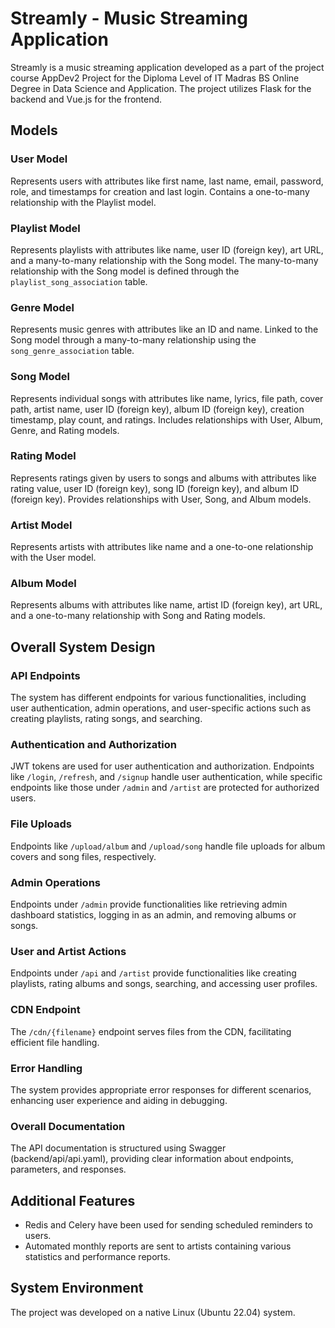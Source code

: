 # Streamly - Music Streaming Application

Streamly is a music streaming application developed as a part of the project course AppDev2 Project for the Diploma Level of IT Madras BS Online Degree in Data Science and Application. The project utilizes Flask for the backend and Vue.js for the frontend.

## Models

### User Model
Represents users with attributes like first name, last name, email, password, role, and timestamps for creation and last login. Contains a one-to-many relationship with the Playlist model.

### Playlist Model
Represents playlists with attributes like name, user ID (foreign key), art URL, and a many-to-many relationship with the Song model. The many-to-many relationship with the Song model is defined through the `playlist_song_association` table.

### Genre Model
Represents music genres with attributes like an ID and name. Linked to the Song model through a many-to-many relationship using the `song_genre_association` table.

### Song Model
Represents individual songs with attributes like name, lyrics, file path, cover path, artist name, user ID (foreign key), album ID (foreign key), creation timestamp, play count, and ratings. Includes relationships with User, Album, Genre, and Rating models.

### Rating Model
Represents ratings given by users to songs and albums with attributes like rating value, user ID (foreign key), song ID (foreign key), and album ID (foreign key). Provides relationships with User, Song, and Album models.

### Artist Model
Represents artists with attributes like name and a one-to-one relationship with the User model.

### Album Model
Represents albums with attributes like name, artist ID (foreign key), art URL, and a one-to-many relationship with Song and Rating models.

## Overall System Design

### API Endpoints
The system has different endpoints for various functionalities, including user authentication, admin operations, and user-specific actions such as creating playlists, rating songs, and searching.

### Authentication and Authorization
JWT tokens are used for user authentication and authorization. Endpoints like `/login`, `/refresh`, and `/signup` handle user authentication, while specific endpoints like those under `/admin` and `/artist` are protected for authorized users.

### File Uploads
Endpoints like `/upload/album` and `/upload/song` handle file uploads for album covers and song files, respectively.

### Admin Operations
Endpoints under `/admin` provide functionalities like retrieving admin dashboard statistics, logging in as an admin, and removing albums or songs.

### User and Artist Actions
Endpoints under `/api` and `/artist` provide functionalities like creating playlists, rating albums and songs, searching, and accessing user profiles.

### CDN Endpoint
The `/cdn/{filename}` endpoint serves files from the CDN, facilitating efficient file handling.

### Error Handling
The system provides appropriate error responses for different scenarios, enhancing user experience and aiding in debugging.

### Overall Documentation
The API documentation is structured using Swagger (backend/api/api.yaml), providing clear information about endpoints, parameters, and responses.

## Additional Features

- Redis and Celery have been used for sending scheduled reminders to users.
- Automated monthly reports are sent to artists containing various statistics and performance reports.

## System Environment
The project was developed on a native Linux (Ubuntu 22.04) system.

